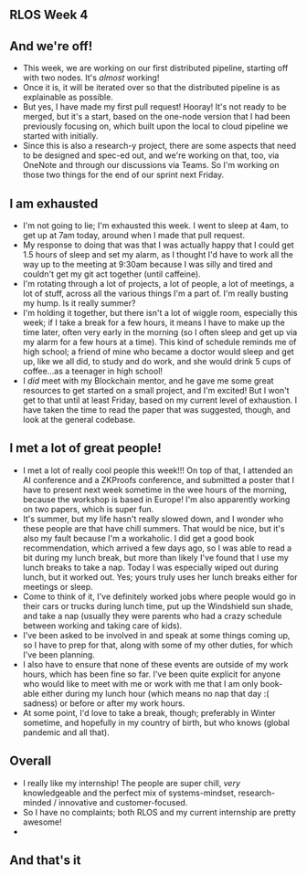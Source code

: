 ## RLOS Week 4

## And we're off!
- This week, we are working on our first distributed pipeline, starting off with two nodes. It's *almost* working!
- Once it is, it will be iterated over so that the distributed pipeline is as explainable as possible.
- But yes, I have made my first pull request! Hooray! It's not ready to be merged, but it's a start, based on the one-node version 
that I had been previously focusing on, which built upon the local to cloud pipeline we started with initially.
- Since this is also a research-y project, there are some aspects that need to be designed and spec-ed out, and we're working on that, too,
via OneNote and through our discussions via Teams. So I'm working on those two things for the end of our sprint next Friday.

## I am exhausted
- I'm not going to lie; I'm exhausted this week. I went to sleep at 4am, to get up at 7am today, around when I made that pull request.
- My response to doing that was that I was actually happy that I could get 1.5 hours of sleep and set my alarm, as I thought I'd have to work all the way
up to the meeting at 9:30am because I was silly and tired and couldn't get my git act together (until caffeine).
- I'm rotating through a lot of projects, a lot of people, a lot of meetings, a lot of stuff, across all the various things I'm a part of. I'm really busting my 
hump. Is it really summer?
- I'm holding it together, but there isn't a lot of wiggle room, especially this week; if I take a break for a few hours, it means I have to make up the time later, often
very early in the morning (so I often sleep and get up via my alarm for a few hours at a time). This kind of schedule reminds me of high school; a friend of mine
who became a doctor would sleep and get up, like we all did, to study and do work, and she would drink 5 cups of coffee...as a teenager in high school!
- I *did* meet with my Blockchain mentor, and he gave me some great resources to get started on a small project, and I'm excited! But I won't get
to that until at least Friday, based on my current level of exhaustion. I have taken the time to read the paper that was suggested, though, and look
at the general codebase. 

## I met a lot of great people!
- I met a lot of really cool people this week!!! On top of that, I attended an AI conference and a ZKProofs conference, and submitted a poster that I have
to present next week sometime in the wee hours of the morning, because the workshop is based in Europe! I'm also apparently working on two papers, which is super fun.
- It's summer, but my life hasn't really slowed down, and I wonder who these people are that have chill summers. That would be nice, but it's also
my fault because I'm a workaholic. I did get a good
book recommendation, which arrived a few days ago, so I was able to read a bit during my lunch break, but more than likely I've found that I use my lunch
breaks to take a nap. Today I was especially wiped out during lunch, but it worked out. Yes; yours truly uses her lunch breaks either for meetings or sleep.
- Come to think of it, I've definitely worked jobs where people would go in their cars or trucks during lunch time, put up the Windshield sun shade, and take a nap
(usually they were parents who had a crazy schedule between working and taking care of kids).
- I've been asked to be involved in and speak at some things coming up, so I have to prep for that, along with some of my other duties, for which I've been planning.
- I also have to ensure that none of these events are outside of my work hours, which has been fine so far. I've been quite explicit for anyone who would like to
meet with me or work with me that I am only book-able either during my lunch hour (which means no nap that day :( sadness) or before or after my work hours.
- At some point, I'd love to take a break, though; preferably in Winter sometime, and hopefully in my country of birth, but who knows (global pandemic and all that).

## Overall
- I really like my internship! The people are super chill, *very* knowledgeable and the perfect mix of systems-mindset, research-minded / innovative and customer-focused. 
- So I have no complaints; both RLOS and my current internship are pretty awesome!
- 
## And that's it


